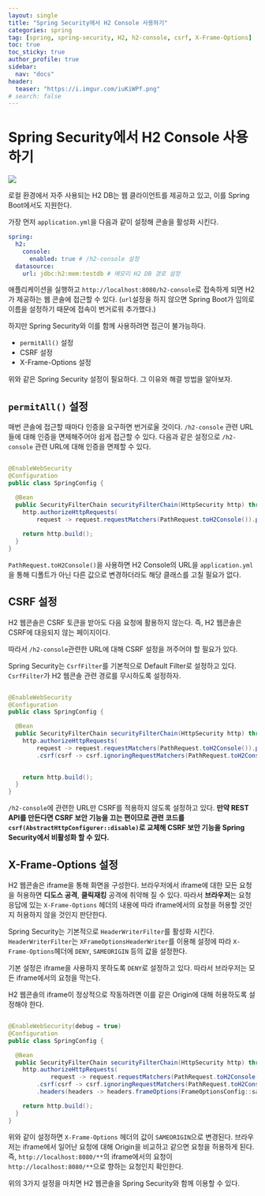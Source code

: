 ```yaml
---
layout: single
title: "Spring Security에서 H2 Console 사용하기"
categories: spring
tag: [spring, spring-security, H2, h2-console, csrf, X-Frame-Options]
toc: true
toc_sticky: true
author_profile: true
sidebar:
  nav: "docs"
header:
  teaser: "https://i.imgur.com/iuKiWPf.png"
# search: false
---
```


# Spring Security에서 H2 Console 사용하기

![](https://i.imgur.com/iuKiWPf.png)

로컬 환경에서 자주 사용되는 H2 DB는 웹 클라이언트를 제공하고 있고, 이를 Spring Boot에서도 지원한다.

가장 먼저 `application.yml`을 다음과 같이 설정해 콘솔을 활성화 시킨다.

```yml
spring:  
  h2:  
    console:  
      enabled: true # /h2-console 설정
  datasource:  
    url: jdbc:h2:mem:testdb # 메모리 H2 DB 경로 설정
```

애플리케이션을 실행하고 `http://localhost:8080/h2-console`로 접속하게 되면 H2가 제공하는 웹 콘솔에 접근할 수 있다. (`url`설정을 하지 않으면 Spring Boot가 임의로 이름을 설정하기 때문에 접속이 번거로워 추가했다.)

하지만 Spring Security와 이를 함께 사용하려면 접근이 불가능하다. 

- `permitAll()` 설정
- CSRF 설정
- X-Frame-Options 설정

위와 같은 Spring Security 설정이 필요하다. 그 이유와 해결 방법을 알아보자.

## `permitAll()` 설정

매번 콘솔에 접근할 때마다 인증을 요구하면 번거로울 것이다. `/h2-console` 관련 URL들에 대해 인증을 면제해주어야 쉽게 접근할 수 있다. 다음과 같은 설정으로 `/h2-console` 관련 URL에 대해 인증을 면제할 수 있다.

```java

@EnableWebSecurity
@Configuration
public class SpringConfig {

  @Bean
  public SecurityFilterChain securityFilterChain(HttpSecurity http) throws Exception {
    http.authorizeHttpRequests(
        request -> request.requestMatchers(PathRequest.toH2Console()).permitAll());
        
    return http.build();
  }
}

```

`PathRequest.toH2Console()`을 사용하면 H2 Console의 URL을 `application.yml`을 통해 디폴트가 아닌 다른 값으로 변경하더라도 해당 클래스를 고칠 필요가 없다.

## CSRF 설정

H2 웹콘솔은 CSRF 토큰을 받아도 다음 요청에 활용하지 않는다. 즉, H2 웹콘솔은 CSRF에 대응되지 않는 페이지이다.

따라서 `/h2-console`관련한 URL에 대해 CSRF 설정을 꺼주어야 할 필요가 있다. 

Spring Security는 `CsrfFilter`를 기본적으로 Default Filter로 설정하고 있다. `CsrfFilter`가 H2 웹콘솔 관련 경로를 무시하도록 설정하자.

```java

@EnableWebSecurity
@Configuration
public class SpringConfig {

  @Bean
  public SecurityFilterChain securityFilterChain(HttpSecurity http) throws Exception {
    http.authorizeHttpRequests(
        request -> request.requestMatchers(PathRequest.toH2Console()).permitAll())
        .csrf(csrf -> csrf.ignoringRequestMatchers(PathRequest.toH2Console()));

        
    return http.build();
  }
}

```

`/h2-console`에 관련한 URL만 CSRF를 적용하지 않도록 설정하고 있다. **만약 REST API를 만든다면 CSRF 보안 기능을 끄는 편이므로 관련 코드를 `csrf(AbstractHttpConfigurer::disable)`로 교체해 CSRF 보안 기능을 Spring Security에서 비활성화 할 수 있다.**

## X-Frame-Options 설정

H2 웹콘솔은 iframe을 통해 화면을 구성한다. 브라우저에서 iframe에 대한 모든 요청을 허용하면 **디도스 공격**, **클릭재킹** 공격에 취약해 질 수 있다. 따라서 **브라우저**는 요청 응답에 있는 `X-Frame-Options` 헤더의 내용에 따라 iframe에서의 요청을 허용할 것인지 허용하지 않을 것인지 판단한다.

Spring Security는 기본적으로 `HeaderWriterFilter`를 활성화 시킨다. `HeaderWriterFilter`는 `XFrameOptionsHeaderWriter`를 이용해 설정에 따라 `X-Frame-Options`헤더에 `DENY`, `SAMEORIGIN` 등의 값을 설정한다.

기본 설정은 iframe을 사용하지 못하도록 `DENY`로 설정하고 있다. 따라서 브라우저는 모든 iframe에서의 요청을 막는다.

H2 웹콘솔의 iframe이 정상적으로 작동하려면 이를 같은 Origin에 대해 허용하도록 설정해야 한다.

```java

@EnableWebSecurity(debug = true)
@Configuration
public class SpringConfig {

  @Bean
  public SecurityFilterChain securityFilterChain(HttpSecurity http) throws Exception {
    http.authorizeHttpRequests(
            request -> request.requestMatchers(PathRequest.toH2Console()).permitAll())
        .csrf(csrf -> csrf.ignoringRequestMatchers(PathRequest.toH2Console()))
        .headers(headers -> headers.frameOptions(FrameOptionsConfig::sameOrigin));

    return http.build();
  }
}

```

위와 같이 설정하면 `X-Frame-Options` 헤더의 값이 `SAMEORIGIN`으로 변경된다. 브라우저는 iframe에서 일어난 요청에 대해 Origin을 비교하고 같으면 요청을 허용하게 된다. 즉, `http://localhost:8080/**`의 iframe에서의 요청이 `http://localhost:8080/**`으로 향하는 요청인지 확인한다.

위의 3가지 설정을 마치면 H2 웹콘솔을 Spring Security와 함께 이용할 수 있다.
